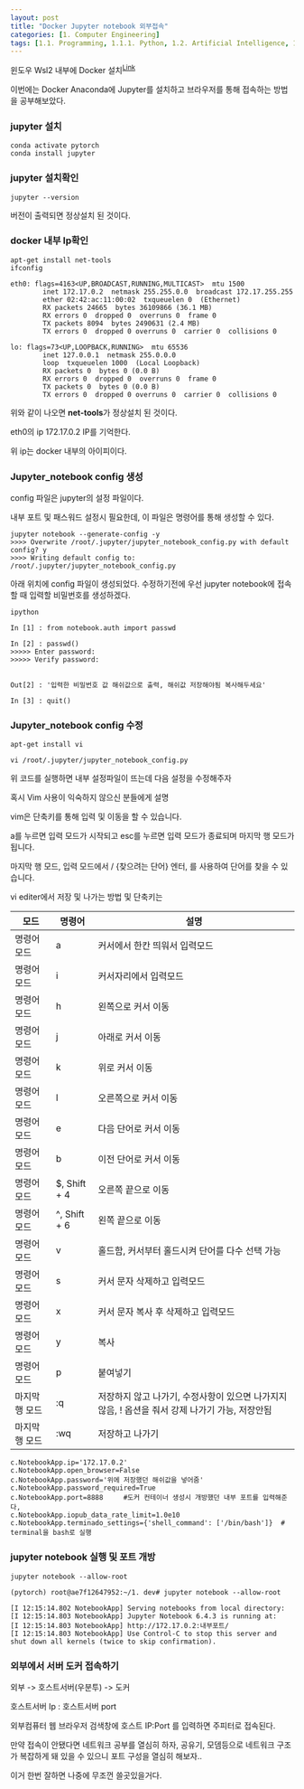 ```yaml
---
layout: post
title: "Docker Jupyter notebook 외부접속"
categories: [1. Computer Engineering]
tags: [1.1. Programming, 1.1.1. Python, 1.2. Artificial Intelligence, 1.4. OS, 1.4.1. Linux, 1.5. Container, 1.5.1. Docker, a.a. Pytorch, 1.8. Network]
---
```


윈도우 Wsl2 내부에 Docker 설치<sup><a href="https://maizer2.github.io/docker/2022/04/04/Windows-Wsl2-docker-내부에-pytorch,-cuda-설치하기.html">Link</a></sup>

이번에는 Docker Anaconda에 Jupyter를 설치하고 브라우저를 통해 접속하는 방법을 공부해보았다.

### jupyter 설치

```ubuntu
conda activate pytorch
conda install jupyter
```

### jupyter 설치확인

```ubuntu
jupyter --version
```

버전이 출력되면 정상설치 된 것이다.

### docker 내부 Ip확인

```ubuntu
apt-get install net-tools
ifconfig
```

```ubuntu
eth0: flags=4163<UP,BROADCAST,RUNNING,MULTICAST>  mtu 1500
        inet 172.17.0.2  netmask 255.255.0.0  broadcast 172.17.255.255
        ether 02:42:ac:11:00:02  txqueuelen 0  (Ethernet)
        RX packets 24665  bytes 36109866 (36.1 MB)
        RX errors 0  dropped 0  overruns 0  frame 0
        TX packets 8094  bytes 2490631 (2.4 MB)
        TX errors 0  dropped 0 overruns 0  carrier 0  collisions 0

lo: flags=73<UP,LOOPBACK,RUNNING>  mtu 65536
        inet 127.0.0.1  netmask 255.0.0.0
        loop  txqueuelen 1000  (Local Loopback)
        RX packets 0  bytes 0 (0.0 B)
        RX errors 0  dropped 0  overruns 0  frame 0
        TX packets 0  bytes 0 (0.0 B)
        TX errors 0  dropped 0 overruns 0  carrier 0  collisions 0
```
위와 같이 나오면 **net-tools**가 정상설치 된 것이다.

eth0의 ip 172.17.0.2 IP를 기억한다.

위 ip는 docker 내부의 아이피이다.

### Jupyter_notebook config 생성

config 파일은 jupyter의 설정 파일이다.

내부 포트 및 패스워드 설정시 필요한데, 이 파일은 명령어를 통해 생성할 수 있다.

```ubuntu
jupyter notebook --generate-config -y
>>>> Overwrite /root/.jupyter/jupyter_notebook_config.py with default config? y
>>>> Writing default config to: /root/.jupyter/jupyter_notebook_config.py
```

아래 위치에 config 파일이 생성되었다. 수정하기전에 우선 jupyter notebook에 접속할 때 입력할 비밀번호를 생성하겠다.

```ubuntu
ipython
```

```ipython
In [1] : from notebook.auth import passwd

In [2] : passwd()
>>>>> Enter password:
>>>>> Verify password:


Out[2] : '입력한 비밀번호 값 해쉬값으로 출력, 해쉬값 저장해야됨 복사해두세요'

In [3] : quit()
```

### Jupyter_notebook config 수정

```ubuntu
apt-get install vi

vi /root/.jupyter/jupyter_notebook_config.py
```

위 코드를 실행하면 내부 설정파일이 뜨는데 다음 설정을 수정해주자

혹시 Vim 사용이 익숙하지 않으신 분들에게 설명

vim은 단축키를 통해 입력 및 이동을 할 수 있습니다.

a를 누르면 입력 모드가 시작되고 esc를 누르면 입력 모드가 종료되며 마지막 행 모드가 됩니다.

마지막 행 모드, 입력 모드에서 / {찾으려는 단어} 엔터, 를 사용하여 단어를 찾을 수 있습니다.

 vi editer에서 저장 및 나가는 방법 및 단축키는

|모드|명령어|설명|
|---|---|---|
|명령어 모드|a|커서에서 한칸 띄워서 입력모드|
|명령어 모드|i|커서자리에서 입력모드|
|명령어 모드|h|왼쪽으로 커서 이동|
|명령어 모드|j|아래로 커서 이동|
|명령어 모드|k|위로 커서 이동|
|명령어 모드|l|오른쪽으로 커서 이동|
|명령어 모드|e|다음 단어로 커서 이동|
|명령어 모드|b|이전 단어로 커서 이동|
|명령어 모드|$, Shift + 4|오른쪽 끝으로 이동|
|명령어 모드|^, Shift + 6|왼쪽 끝으로 이동|
|명령어 모드|v|홀드함, 커서부터 홀드시켜 단어를 다수 선택 가능|
|명령어 모드|s|커서 문자 삭제하고 입력모드|
|명령어 모드|x|커서 문자 복사 후 삭제하고 입력모드|
|명령어 모드|y|복사|
|명령어 모드|p|붙여넣기|
|마지막 행 모드|:q|저장하지 않고 나가기, 수정사항이 있으면 나가지지 않음, ! 옵션을 줘서 강제 나가기 가능, 저장안됨|
|마지막 행 모드|:wq|저장하고 나가기|


```ubuntu
c.NotebookApp.ip='172.17.0.2'
c.NotebookApp.open_browser=False
c.NotebookApp.password='위에 저장했던 해쉬값을 넣어줌'
c.NotebookApp.password_required=True
c.NotebookApp.port=8888     #도커 컨테이너 생성시 개방했던 내부 포트를 입력해준다, 
c.NotebookApp.iopub_data_rate_limit=1.0e10  
c.NotebookApp.terminado_settings={'shell_command': ['/bin/bash']}  # terminal을 bash로 실행
```

### jupyter notebook 실행 및 포트 개방

```ubuntu
jupyter notebook --allow-root
```


```ubuntu
(pytorch) root@ae7f12647952:~/1. dev# jupyter notebook --allow-root

[I 12:15:14.802 NotebookApp] Serving notebooks from local directory: 
[I 12:15:14.803 NotebookApp] Jupyter Notebook 6.4.3 is running at:
[I 12:15:14.803 NotebookApp] http://172.17.0.2:내부포트/
[I 12:15:14.803 NotebookApp] Use Control-C to stop this server and shut down all kernels (twice to skip confirmation).
```

### 외부에서 서버 도커 접속하기

외부 -> 호스트서버(우분투) -> 도커

호스트서버 Ip : 호스트서버 port

외부컴퓨터 웹 브라우저 검색창에 호스트 IP:Port 를 입력하면 주피터로 접속된다.

만약 접속이 안됐다면 네트워크 공부를 열심히 하자, 공유기, 모뎀등으로 네트워크 구조가 복잡하게 돼 있을 수 있으니 포트 구성을 열심히 해보자..

이거 한번 잘하면 나중에 무조껀 쓸곳있을거다.

